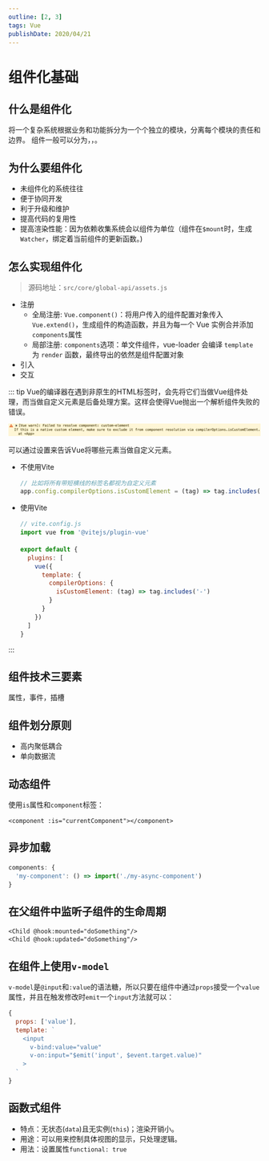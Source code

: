 ```yaml
---
outline: [2, 3]
tags: Vue
publishDate: 2020/04/21
---
```


# 组件化基础

## 什么是组件化

将一个复杂系统根据业务和功能拆分为一个个独立的模块，分离每个模块的责任和边界。
组件一般可以分为<HighlightText text="页面组件" />，<HighlightText text="业务组件" />，<HighlightText text="功能组件" />。

## 为什么要组件化

- 未组件化的系统往往<BracketsText text="牵一发而动全身" />
- 便于协同开发
- 利于升级和维护
- 提高代码的复用性
- 提高渲染性能：因为依赖收集系统会以组件为单位（组件在`$mount`时，生成`Watcher`，绑定着当前组件的更新函数。)

## 怎么实现组件化

> 源码地址：`src/core/global-api/assets.js`

- 注册
  - 全局注册: `Vue.component()`：将用户传入的组件配置对象传入`Vue.extend()`，生成组件的构造函数，并且为每一个 Vue 实例合并添加`components`属性
  - 局部注册: `components`选项：单文件组件，vue-loader 会编译 `template` 为 `render` 函数，最终导出的依然是组件配置对象
- 引入
- 交互

::: tip
Vue的编译器在遇到非原生的HTML标签时，会先将它们当做Vue组件处理，而当做自定义元素是后备处理方案。这样会使得Vue抛出一个解析组件失败的错误。

![Vue warn](../../assets/vue-warin-custom-element.png)

可以通过设置来告诉Vue将哪些元素当做自定义元素。
- 不使用Vite
  ```js
  // 比如将所有带短横线的标签名都视为自定义元素
  app.config.compilerOptions.isCustomElement = (tag) => tag.includes('-')
  ```
- 使用Vite
  ```js
  // vite.config.js
  import vue from '@vitejs/plugin-vue'

  export default {
    plugins: [
      vue({
        template: {
          compilerOptions: {
            isCustomElement: (tag) => tag.includes('-')
          }
        }
      })
    ]
  }
  ```
:::

## 组件技术三要素

属性，事件，插槽

## 组件划分原则

- 高内聚低耦合
- 单向数据流

## 动态组件

使用`is`属性和`component`标签：

```vue
<component :is="currentComponent"></component>
```

## 异步加载


```js
components: {
  'my-component': () => import('./my-async-component')
}
```

## 在父组件中监听子组件的生命周期
```vue
<Child @hook:mounted="doSomething"/>
<Child @hook:updated="doSomething"/>
```

## 在组件上使用`v-model`

`v-model`是`@input`和`:value`的语法糖，所以只要在组件中通过`props`接受一个`value`属性，并且在触发修改时`emit`一个`input`方法就可以：

```js
{
  props: ['value'],
  template: `
    <input
      v-bind:value="value"
      v-on:input="$emit('input', $event.target.value)"
    >
  `
}
```

## 函数式组件

- 特点：无状态(`data`)且无实例(`this`)；渲染开销小。
- 用途：可以用来控制具体视图的显示，只处理逻辑。
- 用法：设置属性`functional: true`
